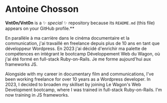 # Antoine Chosson

**Vnt0n/Vnt0n** is a ✨ _special_ ✨ repository because its `README.md` (this file) appears on your GitHub profile.**

En parallèle à ma carrière dans le cinéma documentaire et la communication, j'ai travaillé en freelance depuis plus de 10 ans en tant que développeur Wordpress. En 2023 j'ai décidé d'enrichir ma palette de compétences en intégrant le bootcamp Développement Web du Wagon, où j'ai été formé en full-stack Ruby-on-Rails. Je me forme aujourd'hui aux frameworks JS.

Alongside with my career in documentary film and communications, I've been working freelance for over 10 years as a Wordpress developer. In 2023, I decided to broaden my skillset by joining Le Wagon's Web Development bootcamp, where I was trained in full-stack Ruby-on-Rails. I'm now training in JS frameworks.
